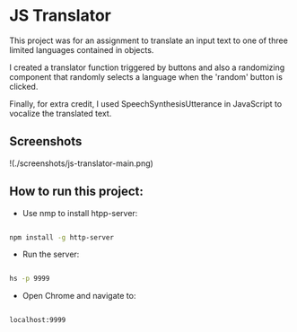 # JS Translator

This project was for an assignment to translate an input text to one of three limited languages contained in objects.

I created a translator function triggered by buttons and also a randomizing component that randomly selects a language when the 'random' button is clicked.

Finally, for extra credit, I used SpeechSynthesisUtterance in JavaScript to vocalize the translated text.

## Screenshots

​!(./screenshots/js-translator-main.png)

## How to run this project:

* Use nmp to install htpp-server:

```sh

npm install -g http-server

```
* Run the server:

```sh

hs -p 9999

```

* Open Chrome and navigate to:

```

localhost:9999

```


​